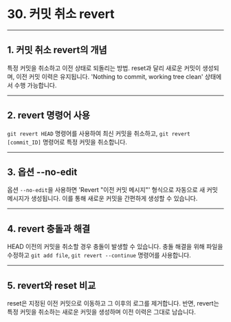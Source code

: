 
<h1>30. 커밋 취소 revert</h1>
<hr>
<h2>1. 커밋 취소 revert의 개념</h2>
<p>특정 커밋을 취소하고 이전 상태로 되돌리는 방법. reset과 달리 새로운 커밋이 생성되며, 이전 커밋 이력은 유지됩니다. 'Nothing to commit, working tree clean' 상태에서 수행 가능합니다.</p>
<hr>
<h2>2. revert 명령어 사용</h2>
<p><code>git revert HEAD</code> 명령어를 사용하여 최신 커밋을 취소하고, <code>git revert [commit_ID]</code> 명령어로 특정 커밋을 취소합니다.</p>
<hr>
<h2>3. 옵션 --no-edit</h2>
<p>옵션 <code>--no-edit</code>을 사용하면 'Revert "이전 커밋 메시지"' 형식으로 자동으로 새 커밋 메시지가 생성됩니다. 이를 통해 새로운 커밋을 간편하게 생성할 수 있습니다.</p>
<hr>
<h2>4. revert 충돌과 해결</h2>
<p>HEAD 이전의 커밋을 취소할 경우 충돌이 발생할 수 있습니다. 충돌 해결을 위해 파일을 수정하고 <code>git add file</code>, <code>git revert --continue</code> 명령어를 사용합니다.</p>
<hr>
<h2>5. revert와 reset 비교</h2>
<p>reset은 지정된 이전 커밋으로 이동하고 그 이후의 로그를 제거합니다. 반면, revert는 특정 커밋을 취소하는 새로운 커밋을 생성하며 이전 이력은 그대로 남습니다.</p>
